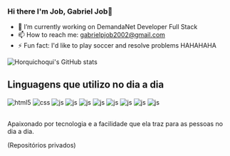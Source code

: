 ### Hi there I'm Job, Gabriel Job👋

- 🔭 I’m currently working on DemandaNet Developer Full Stack
- 📫 How to reach me: gabrielpjob2002@gmail.com
- ⚡ Fun fact: I'd like to play soccer and resolve problems HAHAHAHA



![Horquichoqui's GitHub stats](https://github-readme-stats.vercel.app/api?username=Horquichoqui&show_icons=true&theme=tokyonight)

## Linguagens que utilizo no dia a dia
<div style="display: inline_block">
  <img align="center" alt="html5" src="https://img.shields.io/badge/HTML5-E34F26?style=for-the-badge&logo=html5&logoColor=white" />
  <img align="center" alt="css" src="https://img.shields.io/badge/CSS3-1572B6?style=for-the-badge&logo=css3&logoColor=white" />
  <img align="center" alt="js" src="https://img.shields.io/badge/JavaScript-323330?style=for-the-badge&logo=javascript&logoColor=F7DF1E" />
  <img align="center" alt="js" src="https://img.shields.io/badge/C%23-239120?style=for-the-badge&logo=c-sharp&logoColor=white" />
  <img align="center" alt="js" src="
  https://img.shields.io/badge/C%2B%2B-00599C?style=for-the-badge&logo=c%2B%2B&logoColor=white" />
    <img align="center" alt="js" src="https://img.shields.io/badge/jQuery-0769AD?style=for-the-badge&logo=jquery&logoColor=white
  " />
    <img align="center" alt="js" src="https://img.shields.io/badge/MySQL-00000F?style=for-the-badge&logo=mysql&logoColor=white
  " />
    <img align="center" alt="js" src="https://img.shields.io/badge/MariaDB-003545?style=for-the-badge&logo=mariadb&logoColor=white
  " />
    <img align="center" alt="js" src="https://img.shields.io/badge/Amazon_AWS-232F3E?style=for-the-badge&logo=amazon-aws&logoColor=white
  " />
    <img align="center" alt="js" src="https://img.shields.io/badge/Bootstrap-563D7C?style=for-the-badge&logo=bootstrap&logoColor=white
  " />
</div><br/>



Apaixonado por tecnologia e a facilidade que ela traz para as pessoas no dia a dia.

(Repositórios privados)
